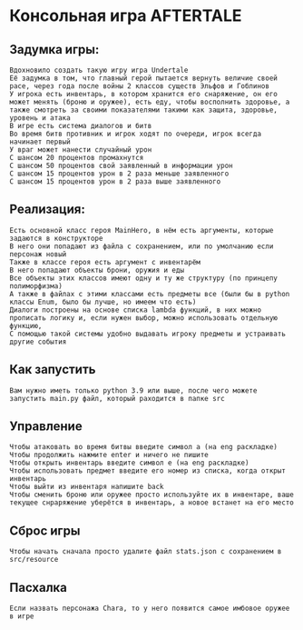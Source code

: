 # Консольная игра AFTERTALE
## Задумка игры:
    Вдохновило создать такую игру игра Undertale
    Её задумка в том, что главный герой пытается вернуть величие своей расе, через года после войны 2 классов существ Эльфов и Гоблинов
    У игрока есть инвентарь, в котором хранится его снаряжение, он его может менять (броню и оружее), есть еду, чтобы восполнить здоровье, а также смотреть за своими показателями такими как защита, здоровье, уровень и атака
    В игре есть система диалогов и битв
    Во время битв противник и игрок ходят по очереди, игрок всегда начинает первый
    У враг может нанести случайный урон
    С шансом 20 процентов промахнутся
    С шансом 50 процентов свой заявленный в информации урон
    С шансом 15 процентов урон в 2 раза меньше заявленного
    С шансом 15 процентов урон в 2 раза выше заявленного
## Реализация:
    Есть основной класс героя MainHero, в нём есть аргументы, которые задаются в конструкторе
    В него они попадают из файла с сохранением, или по умолчанию если персонаж новый
    Также в классе героя есть аргумент с инвентарём
    В него попадают объекты брони, оружия и еды
    Все объекты этих классов имеют одну и ту же структуру (по принцепу полиморфизма)
    А также в файлах с этими классами есть предметы все (были бы в python классы Enum, было бы лучше, но имеем что есть)
    Диалоги построены на основе списка lambda функций, в них можно прописать логику и, если нужен выбор, можно использовать отдельную функцию,
    С помощью такой системы удобно выдавать игроку предметы и устраивать другие события
## Как запустить
    Вам нужно иметь только python 3.9 или выше, после чего можете запустить main.py файл, который раходится в папке src
## Управление
    Чтобы атаковать во время битвы введите символ a (на eng раскладке)
    Чтобы продолжить нажмите enter и ничего не пишите
    Чтобы открыть инвентарь введите символ e (на eng раскладке)
    Чтобы использовать предмет введите его номер из списка, когда открыт инвентарь
    Чтобы выйти из инвентаря напишите back
    Чтобы сменить броню или оружее просто используйте их в инвентаре, ваше текущее снраряжение уберётся в инвентарь, а новое встанет на его место 
## Сброс игры
    Чтобы начать сначала просто удалите файл stats.json с сохранением в src/resource
## Пасхалка
    Если назвать персонажа Chara, то у него появится самое имбовое оружее в игре